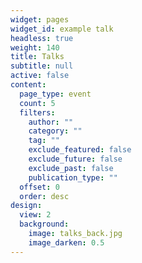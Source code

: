 ```yaml
---
widget: pages
widget_id: example talk
headless: true
weight: 140
title: Talks
subtitle: null
active: false
content:
  page_type: event
  count: 5
  filters:
    author: ""
    category: ""
    tag: ""
    exclude_featured: false
    exclude_future: false
    exclude_past: false
    publication_type: ""
  offset: 0
  order: desc
design:
  view: 2
  background:
    image: talks_back.jpg
    image_darken: 0.5
---
```

